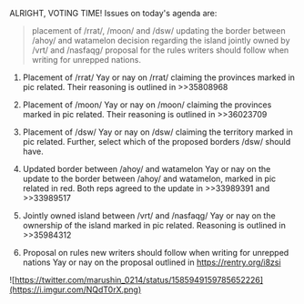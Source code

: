 ALRIGHT, VOTING TIME! 
Issues on today's agenda are:
>placement of /rrat/, /moon/ and /dsw/
>updating the border between /ahoy/ and watamelon
>decision regarding the island jointly owned by /vrt/ and /nasfaqg/
>proposal for the rules writers should follow when writing for unrepped nations. 


1. Placement of /rrat/
Yay or nay on /rrat/ claiming the provinces marked in pic related. Their reasoning is outlined in >>35808968 

2. Placement of /moon/
Yay or nay on /moon/ claiming the provinces marked in pic related. Their reasoning is outlined in >>36023709 

3. Placement of /dsw/
Yay or nay on /dsw/ claiming the territory marked in pic related. Further, select which of the proposed borders /dsw/ should have. 

4. Updated border between /ahoy/ and watamelon
Yay or nay on the update to the border between /ahoy/ and watamelon, marked in pic related in red. Both reps agreed to the update in >>33989391 and >>33989517

5. Jointly owned island between /vrt/ and /nasfaqg/
Yay or nay on the ownership of the island marked in pic related. Reasoning is outlined in >>35984312

6. Proposal on rules new writers should follow when writing for unrepped nations
Yay or nay on the proposal outlined in https://rentry.org/i8zsi

![https://twitter.com/marushin_0214/status/1585949159785652226](https://i.imgur.com/NQdT0rX.png)